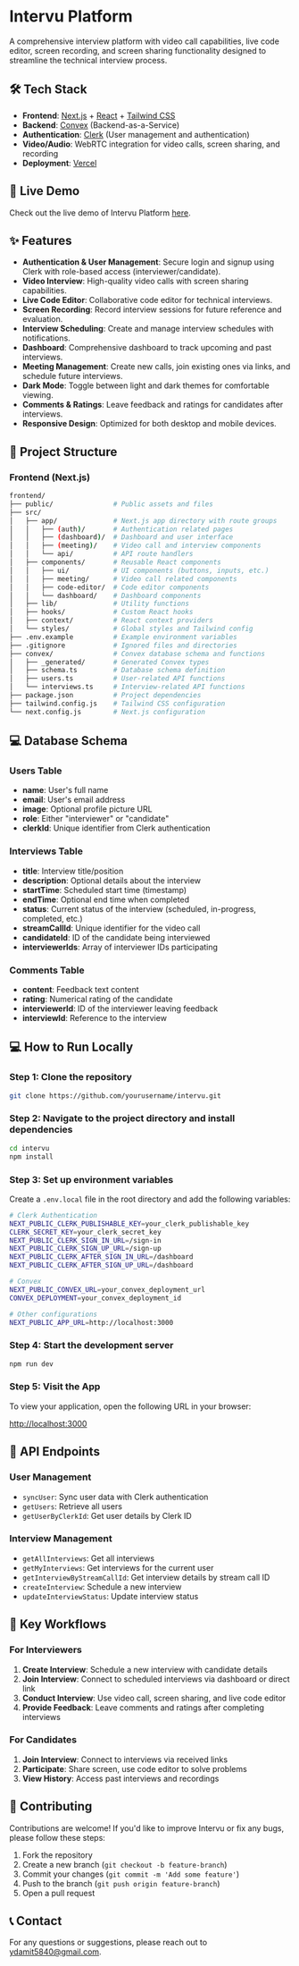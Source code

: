 # Intervu Platform

A comprehensive interview platform with video call capabilities, live code editor, screen recording, and screen sharing functionality designed to streamline the technical interview process.

## 🛠 Tech Stack

- **Frontend**: [Next.js](https://nextjs.org/) + [React](https://reactjs.org/) + [Tailwind CSS](https://tailwindcss.com/)
- **Backend**: [Convex](https://www.convex.dev/) (Backend-as-a-Service)
- **Authentication**: [Clerk](https://clerk.dev/) (User management and authentication)
- **Video/Audio**: WebRTC integration for video calls, screen sharing, and recording
- **Deployment**: [Vercel](https://vercel.com/)

## 🔗 Live Demo

Check out the live demo of Intervu Platform [here](https://intervu-three.vercel.app/).

## ✨ Features

- **Authentication & User Management**: Secure login and signup using Clerk with role-based access (interviewer/candidate).
- **Video Interview**: High-quality video calls with screen sharing capabilities.
- **Live Code Editor**: Collaborative code editor for technical interviews.
- **Screen Recording**: Record interview sessions for future reference and evaluation.
- **Interview Scheduling**: Create and manage interview schedules with notifications.
- **Dashboard**: Comprehensive dashboard to track upcoming and past interviews.
- **Meeting Management**: Create new calls, join existing ones via links, and schedule future interviews.
- **Dark Mode**: Toggle between light and dark themes for comfortable viewing.
- **Comments & Ratings**: Leave feedback and ratings for candidates after interviews.
- **Responsive Design**: Optimized for both desktop and mobile devices.

## 📂 Project Structure

### Frontend (Next.js)

```bash
frontend/
├── public/               # Public assets and files
├── src/
│   ├── app/              # Next.js app directory with route groups
│   │   ├── (auth)/       # Authentication related pages
│   │   ├── (dashboard)/  # Dashboard and user interface
│   │   ├── (meeting)/    # Video call and interview components
│   │   └── api/          # API route handlers
│   ├── components/       # Reusable React components
│   │   ├── ui/           # UI components (buttons, inputs, etc.)
│   │   ├── meeting/      # Video call related components
│   │   ├── code-editor/  # Code editor components
│   │   └── dashboard/    # Dashboard components
│   ├── lib/              # Utility functions
│   ├── hooks/            # Custom React hooks
│   ├── context/          # React context providers
│   └── styles/           # Global styles and Tailwind config
├── .env.example          # Example environment variables
├── .gitignore            # Ignored files and directories
├── convex/               # Convex database schema and functions
│   ├── _generated/       # Generated Convex types
│   ├── schema.ts         # Database schema definition
│   ├── users.ts          # User-related API functions
│   └── interviews.ts     # Interview-related API functions
├── package.json          # Project dependencies
├── tailwind.config.js    # Tailwind CSS configuration
└── next.config.js        # Next.js configuration
```

## 💻 Database Schema

### Users Table
- **name**: User's full name
- **email**: User's email address
- **image**: Optional profile picture URL
- **role**: Either "interviewer" or "candidate"
- **clerkId**: Unique identifier from Clerk authentication

### Interviews Table
- **title**: Interview title/position
- **description**: Optional details about the interview
- **startTime**: Scheduled start time (timestamp)
- **endTime**: Optional end time when completed
- **status**: Current status of the interview (scheduled, in-progress, completed, etc.)
- **streamCallId**: Unique identifier for the video call
- **candidateId**: ID of the candidate being interviewed
- **interviewerIds**: Array of interviewer IDs participating

### Comments Table
- **content**: Feedback text content
- **rating**: Numerical rating of the candidate
- **interviewerId**: ID of the interviewer leaving feedback
- **interviewId**: Reference to the interview

## 💻 How to Run Locally

### Step 1: Clone the repository
```bash
git clone https://github.com/yourusername/intervu.git
```

### Step 2: Navigate to the project directory and install dependencies
```bash
cd intervu
npm install
```

### Step 3: Set up environment variables

Create a `.env.local` file in the root directory and add the following variables:

```bash
# Clerk Authentication
NEXT_PUBLIC_CLERK_PUBLISHABLE_KEY=your_clerk_publishable_key
CLERK_SECRET_KEY=your_clerk_secret_key
NEXT_PUBLIC_CLERK_SIGN_IN_URL=/sign-in
NEXT_PUBLIC_CLERK_SIGN_UP_URL=/sign-up
NEXT_PUBLIC_CLERK_AFTER_SIGN_IN_URL=/dashboard
NEXT_PUBLIC_CLERK_AFTER_SIGN_UP_URL=/dashboard

# Convex
NEXT_PUBLIC_CONVEX_URL=your_convex_deployment_url
CONVEX_DEPLOYMENT=your_convex_deployment_id

# Other configurations
NEXT_PUBLIC_APP_URL=http://localhost:3000
```

### Step 4: Start the development server
```bash
npm run dev
```

### Step 5: Visit the App
To view your application, open the following URL in your browser:

[http://localhost:3000](http://localhost:3000)

## 🚀 API Endpoints

### User Management
- `syncUser`: Sync user data with Clerk authentication
- `getUsers`: Retrieve all users
- `getUserByClerkId`: Get user details by Clerk ID

### Interview Management
- `getAllInterviews`: Get all interviews
- `getMyInterviews`: Get interviews for the current user
- `getInterviewByStreamCallId`: Get interview details by stream call ID
- `createInterview`: Schedule a new interview
- `updateInterviewStatus`: Update interview status

## 🌟 Key Workflows

### For Interviewers
1. **Create Interview**: Schedule a new interview with candidate details
2. **Join Interview**: Connect to scheduled interviews via dashboard or direct link
3. **Conduct Interview**: Use video call, screen sharing, and live code editor
4. **Provide Feedback**: Leave comments and ratings after completing interviews

### For Candidates
1. **Join Interview**: Connect to interviews via received links
2. **Participate**: Share screen, use code editor to solve problems
3. **View History**: Access past interviews and recordings

## 👥 Contributing

Contributions are welcome! If you'd like to improve Intervu or fix any bugs, please follow these steps:

1. Fork the repository
2. Create a new branch (`git checkout -b feature-branch`)
3. Commit your changes (`git commit -m 'Add some feature'`)
4. Push to the branch (`git push origin feature-branch`)
5. Open a pull request

## 📞 Contact

For any questions or suggestions, please reach out to [ydamit5840@gmail.com](mailto:ydamit5840@gmail.com).
